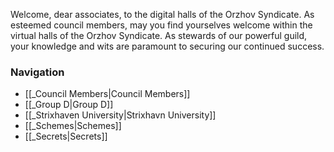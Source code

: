 Welcome, dear associates, to the digital halls of the Orzhov Syndicate. As esteemed council members, may you find yourselves welcome within the virtual halls of the Orzhov Syndicate. As stewards of our powerful guild, your knowledge and wits are paramount to securing our continued success.

### Navigation
- [[_Council Members|Council Members]]
- [[_Group D|Group D]]
- [[_Strixhaven University|Strixhavn University]]
- [[_Schemes|Schemes]]
- [[_Secrets|Secrets]]